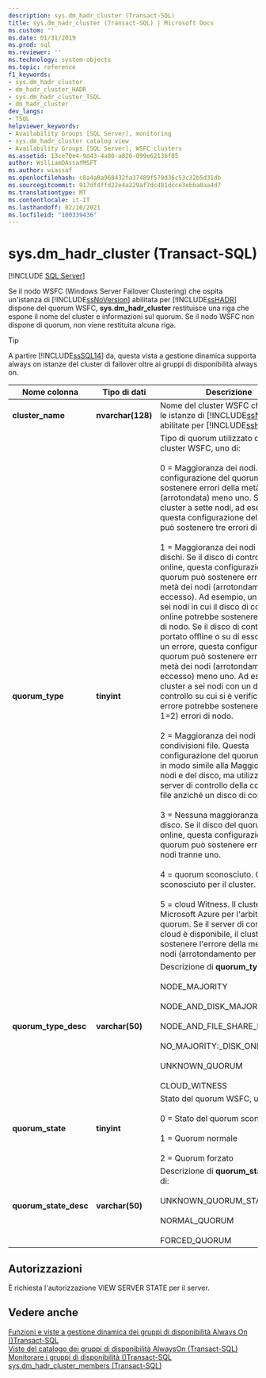 ```yaml
---
description: sys.dm_hadr_cluster (Transact-SQL)
title: sys.dm_hadr_cluster (Transact-SQL) | Microsoft Docs
ms.custom: ''
ms.date: 01/31/2019
ms.prod: sql
ms.reviewer: ''
ms.technology: system-objects
ms.topic: reference
f1_keywords:
- sys.dm_hadr_cluster
- dm_hadr_cluster_HADR
- sys.dm_hadr_cluster_TSQL
- dm_hadr_cluster
dev_langs:
- TSQL
helpviewer_keywords:
- Availability Groups [SQL Server], monitoring
- sys.dm_hadr_cluster catalog view
- Availability Groups [SQL Server], WSFC clusters
ms.assetid: 13ce70e4-9d43-4a80-a826-099e6213bf85
author: WilliamDAssafMSFT
ms.author: wiassaf
ms.openlocfilehash: c8a4a8a968432fa37489f579d36c53c32b5d31db
ms.sourcegitcommit: 917df4ffd22e4a229af7dc481dcce3ebba0aa4d7
ms.translationtype: MT
ms.contentlocale: it-IT
ms.lasthandoff: 02/10/2021
ms.locfileid: "100339436"
---
```

# <a name="sysdm_hadr_cluster-transact-sql"></a>sys.dm_hadr_cluster (Transact-SQL)
[!INCLUDE [SQL Server](../../includes/applies-to-version/sqlserver.md)]

  Se il nodo WSFC (Windows Server Failover Clustering) che ospita un'istanza di [!INCLUDE[ssNoVersion](../../includes/ssnoversion-md.md)] abilitata per [!INCLUDE[ssHADR](../../includes/sshadr-md.md)] dispone del quorum WSFC, **sys.dm_hadr_cluster** restituisce una riga che espone il nome del cluster e informazioni sul quorum. Se il nodo WSFC non dispone di quorum, non viene restituita alcuna riga.  
 > [!TIP]
 > A partire [!INCLUDE[ssSQL14](../../includes/sssql14-md.md)] da, questa vista a gestione dinamica supporta always on istanze del cluster di failover oltre ai gruppi di disponibilità always on.

|Nome colonna|Tipo di dati|Descrizione|  
|-----------------|---------------|-----------------|  
|**cluster_name**|**nvarchar(128)**|Nome del cluster WSFC che ospita le istanze di [!INCLUDE[ssNoVersion](../../includes/ssnoversion-md.md)] abilitate per [!INCLUDE[ssHADR](../../includes/sshadr-md.md)].|  
|**quorum_type**|**tinyint**|Tipo di quorum utilizzato da questo cluster WSFC, uno di:<br /><br /> 0 = Maggioranza dei nodi. Questa configurazione del quorum può sostenere errori della metà dei nodi (arrotondata) meno uno. Su un cluster a sette nodi, ad esempio, questa configurazione del quorum può sostenere tre errori di nodo.<br /><br /> 1 = Maggioranza dei nodi e dei dischi. Se il disco di controllo rimane online, questa configurazione del quorum può sostenere errori della metà dei nodi (arrotondamento per eccesso). Ad esempio, un cluster a sei nodi in cui il disco di controllo è online potrebbe sostenere tre errori di nodo. Se il disco di controllo viene portato offline o su di esso si verifica un errore, questa configurazione del quorum può sostenere errori della metà dei nodi (arrotondamento per eccesso) meno uno. Ad esempio, un cluster a sei nodi con un disco di controllo su cui si è verificato un errore potrebbe sostenere due (3-1=2) errori di nodo.<br /><br /> 2 = Maggioranza dei nodi e delle condivisioni file. Questa configurazione del quorum funziona in modo simile alla Maggioranza dei nodi e del disco, ma utilizza un server di controllo della condivisione file anziché un disco di controllo.<br /><br /> 3 = Nessuna maggioranza: solo disco. Se il disco del quorum è online, questa configurazione del quorum può sostenere errori di tutti i nodi tranne uno.<br /><br /> 4 = quorum sconosciuto. Quorum sconosciuto per il cluster.<br /><br /> 5 = cloud Witness. Il cluster USA Microsoft Azure per l'arbitraggio quorum. Se il server di controllo del cloud è disponibile, il cluster può sostenere l'errore della metà dei nodi (arrotondamento per eccesso).|  
|**quorum_type_desc**|**varchar(50)**|Descrizione di **quorum_type**, uno di:<br /><br /> NODE_MAJORITY<br /><br /> NODE_AND_DISK_MAJORITY<br /><br /> NODE_AND_FILE_SHARE_MAJORITY<br /><br /> NO_MAJORITY:_DISK_ONLY <br /><br /> UNKNOWN_QUORUM <br /><br /> CLOUD_WITNESS|  
|**quorum_state**|**tinyint**|Stato del quorum WSFC, uno di:<br /><br /> 0 = Stato del quorum sconosciuto<br /><br /> 1 = Quorum normale<br /><br /> 2 = Quorum forzato|  
|**quorum_state_desc**|**varchar(50)**|Descrizione di **quorum_state**, uno di:<br /><br /> UNKNOWN_QUORUM_STATE<br /><br /> NORMAL_QUORUM<br /><br /> FORCED_QUORUM|  
  
## <a name="permissions"></a>Autorizzazioni  
 È richiesta l'autorizzazione VIEW SERVER STATE per il server.  
  
## <a name="see-also"></a>Vedere anche  
 [Funzioni e viste a gestione dinamica dei gruppi di disponibilità Always On &#40;&#41;Transact-SQL ](../../relational-databases/system-dynamic-management-views/always-on-availability-groups-dynamic-management-views-functions.md)   
 [Viste del catalogo dei gruppi di disponibilità AlwaysOn &#40;Transact-SQL&#41;](../../relational-databases/system-catalog-views/always-on-availability-groups-catalog-views-transact-sql.md)   
 [Monitorare i gruppi di disponibilità &#40;&#41;Transact-SQL ](../../database-engine/availability-groups/windows/monitor-availability-groups-transact-sql.md)   
 [sys.dm_hadr_cluster_members &#40;Transact-SQL&#41;](../../relational-databases/system-dynamic-management-views/sys-dm-hadr-cluster-members-transact-sql.md)  
  
  
